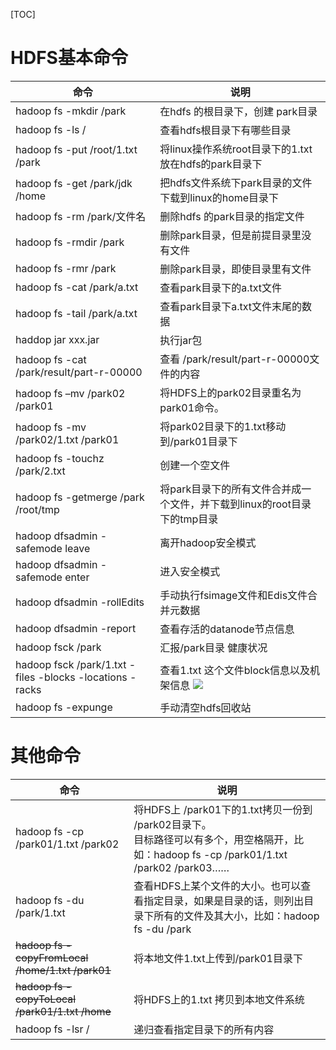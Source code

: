 [TOC]

# HDFS基本命令

| 命令                                                      | 说明                                                         |
| --------------------------------------------------------- | ------------------------------------------------------------ |
| hadoop fs -mkdir /park                                    | 在hdfs 的根目录下，创建 park目录                             |
| hadoop fs   -ls /                                         | 查看hdfs根目录下有哪些目录                                   |
| hadoop fs -put   /root/1.txt /park                        | 将linux操作系统root目录下的1.txt放在hdfs的park目录下         |
| hadoop fs -get   /park/jdk /home                          | 把hdfs文件系统下park目录的文件下载到linux的home目录下        |
| hadoop  fs -rm /park/文件名                               | 删除hdfs 的park目录的指定文件                                |
| hadoop fs  -rmdir /park                                   | 删除park目录，但是前提目录里没有文件                         |
| hadoop fs  -rmr /park                                     | 删除park目录，即使目录里有文件                               |
| hadoop fs  -cat /park/a.txt                               | 查看park目录下的a.txt文件                                    |
| hadoop fs  -tail /park/a.txt                              | 查看park目录下a.txt文件末尾的数据                            |
| haddop  jar xxx.jar                                       | 执行jar包                                                    |
| hadoop fs -cat  /park/result/part-r-00000                 | 查看 /park/result/part-r-00000文件的内容                     |
| hadoop   fs  –mv  /park02 /park01                         | 将HDFS上的park02目录重名为park01命令。                       |
| hadoop fs -mv /park02/1.txt /park01                       | 将park02目录下的1.txt移动到/park01目录下                     |
| hadoop fs  -touchz /park/2.txt                            | 创建一个空文件                                               |
| hadoop fs  -getmerge /park /root/tmp                      | 将park目录下的所有文件合并成一个文件，并下载到linux的root目录下的tmp目录 |
| hadoop dfsadmin  -safemode leave                          | 离开hadoop安全模式                                           |
| hadoop  dfsadmin -safemode enter                          | 进入安全模式                                                 |
| hadoop  dfsadmin -rollEdits                               | 手动执行fsimage文件和Edis文件合并元数据                      |
| hadoop  dfsadmin -report                                  | 查看存活的datanode节点信息                                   |
| hadoop  fsck /park                                        | 汇报/park目录 健康状况                                       |
| hadoop  fsck /park/1.txt -files -blocks -locations -racks | 查看1.txt 这个文件block信息以及机架信息        ![](https://note.youdao.com/yws/api/personal/file/64FAC148DCAE4B9C8590FCEE28DD08F9?method=download&shareKey=59ad7e24b57c59a52a965d4d71c2f2cc) |
| hadoop fs -expunge                                        | 手动清空hdfs回收站                                           |



# 其他命令

| 命令                                              | 说明                                                         |
| ------------------------------------------------- | ------------------------------------------------------------ |
| hadoop fs -cp   /park01/1.txt /park02             | 将HDFS上 /park01下的1.txt拷贝一份到 /park02目录下。     <br />目标路径可以有多个，用空格隔开，比如：hadoop  fs -cp /park01/1.txt /park02 /park03…… |
| hadoop fs  -du /park/1.txt                        | 查看HDFS上某个文件的大小。也可以查看指定目录，如果是目录的话，则列出目录下所有的文件及其大小，比如：hadoop fs -du /park |
| ~~hadoop fs  -copyFromLocal /home/1.txt /park01~~ | 将本地文件1.txt上传到/park01目录下                           |
| ~~hadoop fs  -copyToLocal /park01/1.txt /home~~   | 将HDFS上的1.txt 拷贝到本地文件系统                           |
| hadoop fs -lsr   /                                | 递归查看指定目录下的所有内容                                 |